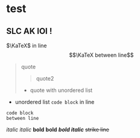 # test
SLC AK IOI !
---
$\KaTeX$ in line
$$\KaTeX between line$$
> quote
> > quote2
> + quote with unordered list
+ unordered list
`code block` in line
```
code block
between line
```
*italic* _italic_
**bold** __bold__
_**bold italic**_
~~strike line~~
